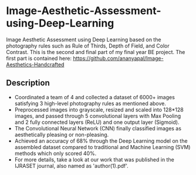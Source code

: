 # Image-Aesthetic-Assessment-using-Deep-Learning
Image Aesthetic Assessment using Deep Learning based on the photography rules such as Rule of Thirds, Depth of Field, and Color Contrast. 
This is the second and final part of my final year BE project. 
The first part is contained here: https://github.com/ananyapal/Image-Aesthetics-Handcrafted

## Description
- Coordinated a team of 4 and collected a dataset of 6000+ images satisfying 3 high-level photography rules as mentioned above.
-	Preprocessed images into grayscale, resized and scaled into 128*128 images, and passed through 5 convolutional layers with Max Pooling and 2 fully connected layers (ReLU) and one output layer (Sigmoid).
-	The Convolutional Neural Network (CNN) finally classified images as aesthetically pleasing or non-pleasing. 
-	Achieved an accuracy of 68% through the Deep Learning model on the assembled dataset compared to traditional and Machine Learning (SVM) methods which only scored 40%.
-	For more details, take a look at our work that was published in the IJRASET journal, also named as 'author(1).pdf'.

